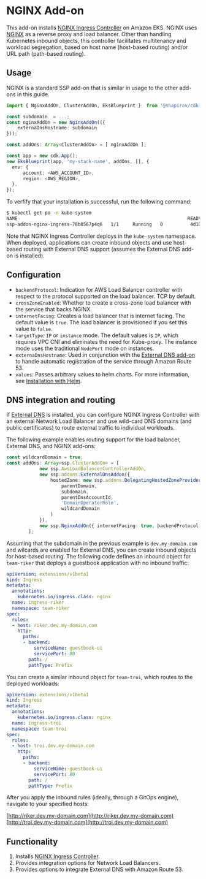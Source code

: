 # NGINX Add-on

This add-on installs [NGINX Ingress Controller](https://kubernetes.github.io/ingress-nginx/deploy/) on Amazon EKS. NGINX uses [NGINX](https://www.nginx.org/) as a reverse proxy and load balancer. Other than handling Kubernetes inbound objects, this controller facilitates multitenancy and workload segregation, based on host name (host-based routing) and/or URL path (path-based routing). 

## Usage

NGINX is a standard SSP add-on that is similar in usage to the other add-ons in this guide.

```typescript
import { NginxAddOn, ClusterAddOn, EksBlueprint }  from '@shapirov/cdk-eks-blueprint';

const subdomain  = ...;
const nginxAddOn = new NginxAddOn(({ 
    externaDnsHostname: subdomain
}));

const addOns: Array<ClusterAddOn> = [ nginxAddOn ];

const app = new cdk.App();
new EksBlueprint(app, 'my-stack-name', addOns, [], {
  env: {    
      account: <AWS_ACCOUNT_ID>,
      region: <AWS_REGION>,
  },
});
```

To verfify that your installation is successful, run the following command:

```bash
$ kubectl get po -n kube-system
NAME                                                              READY   STATUS    RESTARTS   AGE
ssp-addon-nginx-ingress-78b8567p4q6   1/1     Running   0          4d10h
```

Note that NGINX Ingress Controller deploys in the `kube-system` namespace. When  deployed, applications can create inbound objects and use host-based routing with External DNS support (assumes the External DNS add-on is installed).

## Configuration

 - `backendProtocol`: Indication for AWS Load Balancer controller with respect to the protocol supported on the load balancer. TCP by default.
 - `crossZoneEnabled`: Whether to create a cross-zone load balancer with the service that backs NGINX.
 - `internetFacing`: Creates a load balancer that is internet facing. The default value is `true`. The load balancer is provisioned if you set this value to `false`.
 -  `targetType`: `IP` or `instance` mode. The default values is `IP`, which requires VPC CNI and eliminates the need for Kube-proxy. The instance mode uses the traditional `NodePort` mode on instances. 
 - `externaDnsHostname`: Used in conjunction with the [External DNS add-on](./external-dns.md) to handle automatic registration of the service through Amazon Route 53. 
 - `values`: Passes arbitrary values to helm charts. For more information, see [Installation with Helm](https://docs.nginx.com/nginx-ingress-controller/installation/installation-with-helm/#).

## DNS integration and routing

If [External DNS](../addons/external-dns.md) is installed, you can configure NGINX Ingress Controller with an external Network Load Balancer and use wild-card DNS domains (and public certificates) to route external traffic to individual workloads. 

The following example enables routing support for the load balancer, External DNS, and NGINX add-ons:

```typescript
const wildcardDomain = true;
const addOns: Array<ssp.ClusterAddOn> = [
            new ssp.AwsLoadBalancerControllerAddOn,
            new ssp.addons.ExternalDnsAddon({
                hostedZone: new ssp.addons.DelegatingHostedZoneProvider(
                    parentDomain,
                    subdomain, 
                    parentDnsAccountId,
                    'DomainOperatorRole', 
                    wildcardDomain
                )
            }),
            new ssp.NginxAddOn({ internetFacing: true, backendProtocol: "tcp", externaDnsHostname: subdomain, crossZoneEnabled: false })
        ];
```

Assuming that the subdomain in the previous example is `dev.my-domain.com` and wilcards are enabled for External DNS, you can create inbound objects for host-based routing. The following code defines an inbound object for `team-riker` that deploys a guestbook application with no inbound traffic:

```yaml
apiVersion: extensions/v1beta1
kind: Ingress
metadata:
  annotations:
    kubernetes.io/ingress.class: nginx
  name: ingress-riker
  namespace: team-riker
spec:
  rules:
  - host: riker.dev.my-domain.com
    http:
      paths:
      - backend:
          serviceName: guestbook-ui
          servicePort: 80
        path: /
        pathType: Prefix
```

You can create a similar inbound object for `team-troi`, which routes to the deployed workloads:

```yaml
apiVersion: extensions/v1beta1
kind: Ingress
metadata:
  annotations:
    kubernetes.io/ingress.class: nginx
  name: ingress-troi
  namespace: team-troi
spec:
  rules:
  - host: troi.dev.my-domain.com
    http:
      paths:
      - backend:
          serviceName: guestbook-ui
          servicePort: 80
        path: /
        pathType: Prefix
```

After you apply the inbound rules (ideally, through a GitOps engine), navigate to your specified hosts:

[http://riker.dev.my-domain.com](http://riker.dev.my-domain.com)
[http://troi.dev.my-domain.com](http://troi.dev.my-domain.com)

## Functionality

1. Installs [NGINX Ingress Controller](https://docs.nginx.com/nginx-ingress-controller/).
2. Provides integration options for Network Load Balancers.
3. Provides options to integrate External DNS with Amazon Route 53. 